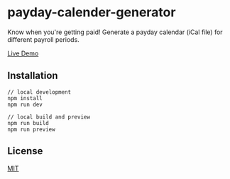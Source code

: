 # payday-calender-generator
Know when you're getting paid! Generate a payday calendar (iCal file) for different payroll periods.

[Live Demo](https://andynguyen.dev/payday-calender-generator/)

## Installation
```
// local development
npm install
npm run dev

// local build and preview
npm run build
npm run preview
```

## License
[MIT](https://choosealicense.com/licenses/mit/)
